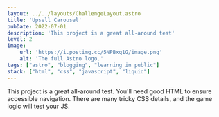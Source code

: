 ```yaml
---
layout: ../../layouts/ChallengeLayout.astro
title: 'Upsell Carousel'
pubDate: 2022-07-01
description: 'This project is a great all-around test'
level: 2
image:
    url: 'https://i.postimg.cc/5NPBxq1G/image.png'
    alt: 'The full Astro logo.'
tags: ["astro", "blogging", "learning in public"]
stack: ["html", "css", "javascript", "liquid"]
---
```

This project is a great all-around test. You'll need good HTML to ensure accessible navigation. There are many tricky CSS details, and the game logic will test your JS.